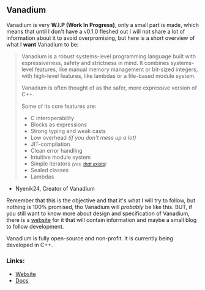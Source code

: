 ## Vanadium
Vanadium is very **W.I.P (Work In Progress)**, only a small part is made, which means that until I don't have a v0.1.0 fleshed out I will not share a lot of information about it to avoid overpromising, but here is a short overview of what I **want** Vanadium to be:

> Vanadium is a robust systems-level programming language built with expressiveness, safety and strictness in mind. It combines systems-level features, like manual memory management or bit-sized integers, with high-level features, like lambdas or a file-based module system. 
> 
> Vanadium is often thought of as the safer, more expressive version of C++.
> 
> Some of its core features are:
> - C interoperability
> - Blocks as expressions
> - Strong typing and weak casts
> - Low overhead *(if you don't mess up a lot)*
> - JIT-compilation
> - Clean error handling
> - Intuitive module system
> - Simple iterators <small>*(yes, [that exists](https://preview.redd.it/just-do-for-loops-why-do-you-gotta-complicate-things-so-much-v0-ha3h3fd7a4ue1.png?width=640&crop=smart&auto=webp&s=64d0a896b143714a2db035a598a232462707238b))*</small>
> - Sealed classes
> - Lambdas
- Nyenik24, Creator of Vanadium

Remember that this is the objective and that it's what I will try to follow, but nothing is 100% promised, tho Vanadium will *probably* be like this. BUT, if you still want to know more about design and specification of Vanadium, there is a [website](https://vn-language.github.io) for it that will contain information and maybe a small blog to follow development.

Vanadium is fully open-source and non-profit. It is currently being developed in C++.

### Links:
- [Website](https://vn-language.github.io)
- [Docs](https://vn-language.github.io/docs)
